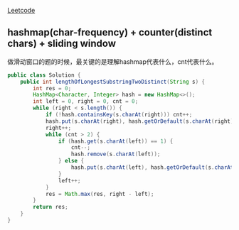 [Leetcode](https://www.lintcode.com/problem/longest-substring-with-at-most-two-distinct-characters/description)

## hashmap(char-frequency) + counter(distinct chars) + sliding window

做滑动窗口的题的时候，最关键的是理解hashmap代表什么，cnt代表什么。

```java
public class Solution {
    public int lengthOfLongestSubstringTwoDistinct(String s) {
        int res = 0;
        HashMap<Character, Integer> hash = new HashMap<>();
        int left = 0, right = 0, cnt = 0;
        while (right < s.length()) {
            if (!hash.containsKey(s.charAt(right))) cnt++;
            hash.put(s.charAt(right), hash.getOrDefault(s.charAt(right), 0) + 1);
            right++;
            while (cnt > 2) {
                if (hash.get(s.charAt(left)) == 1) {
                    cnt--;
                    hash.remove(s.charAt(left));
                } else {
                    hash.put(s.charAt(left), hash.getOrDefault(s.charAt(left), 0) - 1);
                }
                left++;
            }
            res = Math.max(res, right - left);
        }
        return res;
    }
}
```
